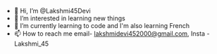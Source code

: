 - 👋 Hi, I’m @Lakshmi45Devi
- 👀 I’m interested in learning new things
- 🌱 I’m currently learning to code and I'm also learning French
- 📫 How to reach me email- lakshmidevi452000@gmail.com, Insta - Lakshmi_45

<!---
Lakshmi45Devi/Lakshmi45Devi is a ✨ special ✨ repository because its `README.md` (this file) appears on your GitHub profile.
You can click the Preview link to take a look at your changes.
--->
